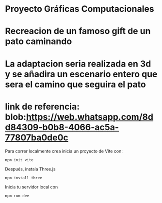 # Proyecto Gráficas Computacionales

# Recreacion de un famoso gift de un pato caminando
# La adaptacion seria realizada en 3d y se añadira un escenario entero que sera el camino que seguira el pato
# link de referencia: blob:https://web.whatsapp.com/8dd84309-b0b8-4066-ac5a-77807ba0de0c
Para correr localmente crea inicia un proyecto de Vite con:

`npm init vite`

Después, instala Three.js

`npm install three`

Inicia tu servidor local con

`npm run dev`
